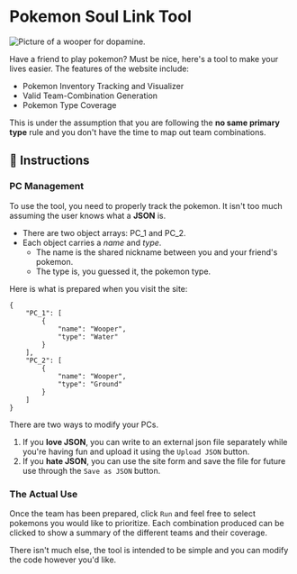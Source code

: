 # Pokemon Soul Link Tool

![Picture of a wooper for dopamine.](https://archives.bulbagarden.net/media/upload/thumb/f/f7/0194Wooper.png/250px-0194Wooper.png)

Have a friend to play pokemon? Must be nice, here's a tool to make your lives easier. The features of the website include:

* Pokemon Inventory Tracking and Visualizer
* Valid Team-Combination Generation
* Pokemon Type Coverage

This is under the assumption that you are following the __no same primary type__ rule and you don't have the time to map out team combinations.

## 📝 Instructions


### PC Management
To use the tool, you need to properly track the pokemon. It isn't too much assuming the user knows what a __JSON__ is.

* There are two object arrays: PC_1 and PC_2.
* Each object carries a _name_ and _type_.
    * The name is the shared nickname between you and your friend's pokemon.
    * The type is, you guessed it, the pokemon type.

Here is what is prepared when you visit the site:

```
{
    "PC_1": [
        {
            "name": "Wooper",
            "type": "Water"
        }
    ],
    "PC_2": [
        {
            "name": "Wooper",
            "type": "Ground"
        }
    ]
}
```

There are two ways to modify your PCs.
1. If you __love JSON__, you can write to an external json file separately while you're having fun and upload it using the ```Upload JSON``` button.
2. If you __hate JSON__, you can use the site form and save the file for future use through the ```Save as JSON``` button.


### The Actual Use

Once the team has been prepared, click ```Run``` and feel free to select pokemons you would like to prioritize. Each combination produced can be clicked to show a summary of the different teams and their coverage.

There isn't much else, the tool is intended to be simple and you can modify the code however you'd like.